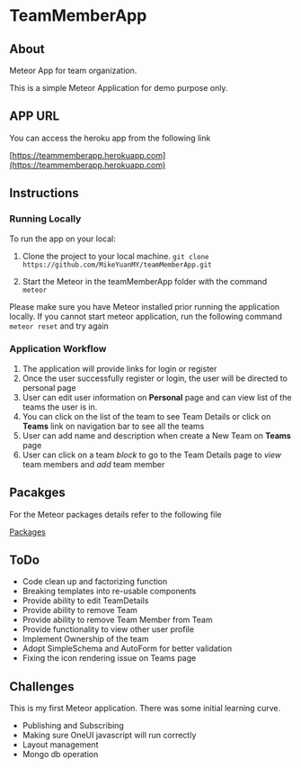 # TeamMemberApp
## About
Meteor App for team organization. 

This is a simple Meteor Application for demo purpose only. 

## APP URL 

You can access the heroku app from the following link 

[https://teammemberapp.herokuapp.com](https://teammemberapp.herokuapp.com)


## Instructions

### Running Locally
To run the app on your local:
1. Clone the project to your local machine. `git clone https://github.com/MikeYuanMY/teamMemberApp.git`

2. Start the Meteor in the teamMemberApp folder with the command `meteor`

Please make sure you have Meteor installed prior running the application locally. 
If you cannot start meteor application, run the following command `meteor reset` and try again 

### Application Workflow
1. The application will provide links for login or register
2. Once the user successfully register or login, the user will be directed to personal page 
3. User can edit user information on **Personal** page and can view list of the teams the user is in.
4. You can click on the list of the team to see Team Details or click on **Teams** link on navigation bar to see all the teams 
5. User can add name and description when create a New Team on **Teams** page
6. User can click on a team *block* to go to the Team Details page to *view* team members and *add* team member

## Pacakges
For the Meteor packages details refer to the following file 

[Packages](./.meteor/packages)

## ToDo
- Code clean up and factorizing function 
- Breaking templates into re-usable components
- Provide ability to edit TeamDetails
- Provide ability to remove Team
- Provide ability to remove Team Member from Team
- Provide functionality to view other user profile
- Implement Ownership of the team 
- Adopt SimpleSchema and AutoForm for better validation
- Fixing the icon rendering issue on Teams page


## Challenges

This is my first Meteor application. There was some initial learning curve.
* Publishing and Subscribing
* Making sure OneUI javascript will run correctly
* Layout management 
* Mongo db operation 